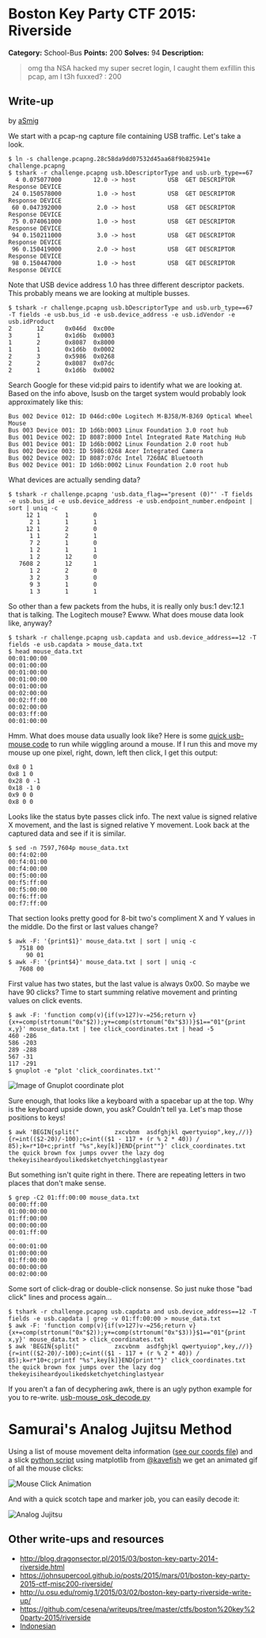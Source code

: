 # Boston Key Party CTF 2015: Riverside

**Category:** School-Bus
**Points:** 200
**Solves:** 94
**Description:**

> omg tha NSA hacked my super secret login, I caught them exfillin this pcap, am I t3h fuxxed? : 200

## Write-up

by [aSmig](https://github.com/aSmig)

We start with a pcap-ng capture file containing USB traffic.  Let's take a look.

```
$ ln -s challenge.pcapng.28c58da9dd07532d45aa68f9b825941e challenge.pcapng
$ tshark -r challenge.pcapng usb.bDescriptorType and usb.urb_type==67
  4 0.075077000         12.0 -> host         USB  GET DESCRIPTOR Response DEVICE
 24 0.150578000          1.0 -> host         USB  GET DESCRIPTOR Response DEVICE
 60 0.047392000          2.0 -> host         USB  GET DESCRIPTOR Response DEVICE
 75 0.074061000          1.0 -> host         USB  GET DESCRIPTOR Response DEVICE
 94 0.150211000          3.0 -> host         USB  GET DESCRIPTOR Response DEVICE
 96 0.150419000          2.0 -> host         USB  GET DESCRIPTOR Response DEVICE
 98 0.150447000          1.0 -> host         USB  GET DESCRIPTOR Response DEVICE
```
Note that USB device address 1.0 has three different descriptor packets.  This probably means we are looking at multiple busses.
```
$ tshark -r challenge.pcapng usb.bDescriptorType and usb.urb_type==67 -T fields -e usb.bus_id -e usb.device_address -e usb.idVendor -e usb.idProduct
2       12      0x046d  0xc00e
3       1       0x1d6b  0x0003
1       2       0x8087  0x8000
1       1       0x1d6b  0x0002
2       3       0x5986  0x0268
2       2       0x8087  0x07dc
2       1       0x1d6b  0x0002
```
Search Google for these vid:pid pairs to identify what we are looking at.  Based on the info above, lsusb on the target system would probably look approximately like this:
```
Bus 002 Device 012: ID 046d:c00e Logitech M-BJ58/M-BJ69 Optical Wheel Mouse
Bus 003 Device 001: ID 1d6b:0003 Linux Foundation 3.0 root hub
Bus 001 Device 002: ID 8087:8000 Intel Integrated Rate Matching Hub
Bus 001 Device 001: ID 1d6b:0002 Linux Foundation 2.0 root hub
Bus 002 Device 003: ID 5986:0268 Acer Integrated Camera
Bus 002 Device 002: ID 8087:07dc Intel 7260AC Bluetooth
Bus 002 Device 001: ID 1d6b:0002 Linux Foundation 2.0 root hub
```
What devices are actually sending data?
```
$ tshark -r challenge.pcapng 'usb.data_flag=="present (0)"' -T fields -e usb.bus_id -e usb.device_address -e usb.endpoint_number.endpoint | sort | uniq -c
     12 1       1       0
      2 1       1       1
     12 1       2       0
      1 1       2       1
      7 2       1       0
      1 2       1       1
      1 2       12      0
   7608 2       12      1
      1 2       2       0
      3 2       3       0
      9 3       1       0
      1 3       1       1
```
So other than a few packets from the hubs, it is really only bus:1 dev:12.1 that is talking.  The Logitech mouse?  Ewww.  What does mouse data look like, anyway?
```
$ tshark -r challenge.pcapng usb.capdata and usb.device_address==12 -T fields -e usb.capdata > mouse_data.txt
$ head mouse_data.txt
00:01:00:00
00:01:00:00
00:01:00:00
00:01:00:00
00:01:00:00
00:02:00:00
00:02:ff:00
00:02:00:00
00:03:ff:00
00:01:00:00
```
Hmm.  What does mouse data usually look like?  Here is some [quick usb-mouse code](http://johnroach.info/2011/02/16/getting-raw-data-from-a-usb-mouse-in-linux-using-python/) to run while wiggling around a mouse.  If I run this and move my mouse up one pixel, right, down, left then click, I get this output:
```
0x8 0 1
0x8 1 0
0x28 0 -1
0x18 -1 0
0x9 0 0
0x8 0 0
```
Looks like the status byte passes click info.  The next value is signed relative X movement, and the last is signed relative Y movement.  Look back at the captured data and see if it is similar.
```
$ sed -n 7597,7604p mouse_data.txt
00:f4:02:00
00:f4:01:00
00:f4:00:00
00:f5:00:00
00:f5:ff:00
00:f5:00:00
00:f6:ff:00
00:f7:ff:00
```
That section looks pretty good for 8-bit two's compliment X and Y values in the middle.  Do the first or last values change?
```
$ awk -F: '{print$1}' mouse_data.txt | sort | uniq -c
   7518 00
     90 01
$ awk -F: '{print$4}' mouse_data.txt | sort | uniq -c
   7608 00
```
First value has two states, but the last value is always 0x00.  So maybe we have 90 clicks?  Time to start summing relative movement and printing values on click events.
```
$ awk -F: 'function comp(v){if(v>127)v-=256;return v}{x+=comp(strtonum("0x"$2));y+=comp(strtonum("0x"$3))}$1=="01"{print x,y}' mouse_data.txt | tee click_coordinates.txt | head -5
460 -286
586 -203
289 -288
567 -31
117 -291
$ gnuplot -e "plot 'click_coordinates.txt'"
```
![Image of Gnuplot coordinate plot](coordinates_plot.png)

Sure enough, that looks like a keyboard with a spacebar up at the top.  Why is the keyboard upside down, you ask?  Couldn't tell ya.  Let's map those positions to keys!
```
$ awk 'BEGIN{split("          zxcvbnm  asdfghjkl qwertyuiop",key,//)}{r=int(($2-20)/-100);c=int(($1 - 117 + (r % 2 * 40)) / 85);k=r*10+c;printf "%s",key[k]}END{print""}' click_coordinates.txt 
the quick brown fox jumps ovver the lazy dog thekeyisiheardyoulikedsketchyetchingglastyear
```
But something isn't quite right in there.  There are repeating letters in two places that don't make sense.
```
$ grep -C2 01:ff:00:00 mouse_data.txt
00:00:ff:00
01:00:00:00
01:ff:00:00
00:00:00:00
00:01:ff:00
--
00:00:01:00
01:00:00:00
01:ff:00:00
00:00:00:00
00:02:00:00
```
Some sort of click-drag or double-click nonsense.  So just nuke those "bad click" lines and process again...
```
$ tshark -r challenge.pcapng usb.capdata and usb.device_address==12 -T fields -e usb.capdata | grep -v 01:ff:00:00 > mouse_data.txt
$ awk -F: 'function comp(v){if(v>127)v-=256;return v}{x+=comp(strtonum("0x"$2));y+=comp(strtonum("0x"$3))}$1=="01"{print x,y}' mouse_data.txt > click_coordinates.txt
$ awk 'BEGIN{split("          zxcvbnm  asdfghjkl qwertyuiop",key,//)}{r=int(($2-20)/-100);c=int(($1 - 117 + (r % 2 * 40)) / 85);k=r*10+c;printf "%s",key[k]}END{print""}' click_coordinates.txt 
the quick brown fox jumps over the lazy dog thekeyisiheardyoulikedsketchyetchinglastyear
```
If you aren't a fan of decyphering awk, there is an ugly python example for you to re-write.  [usb-mouse_osk_decode.py](usb-mouse_osk_decode.py)

# Samurai's Analog Jujitsu Method
Using a list of mouse movement delta information ([see our coords file](rel_coord_log)) and a slick [python script](plot_coords_py.py) using matplotlib from [@kavefish](https://github.com/kavefish) we get an animated gif of all the mouse clicks:

![Mouse Click Animation](animaion.gif)

And with a quick scotch tape and marker job, you can easily decode it:

![Analog Jujitsu](Missy.jpg)

## Other write-ups and resources

* <http://blog.dragonsector.pl/2015/03/boston-key-party-2014-riverside.html>
* <https://johnsupercool.github.io/posts/2015/mars/01/boston-key-party-2015-ctf-misc200-riverside/>
* <http://u.osu.edu/romig.1/2015/03/02/boston-key-party-riverside-write-up/>
* <https://github.com/cesena/writeups/tree/master/ctfs/boston%20key%20party-2015/riverside>
* [Indonesian](http://blog.rentjong.net/2015/03/boston-key-party-2015-riverside.html)
